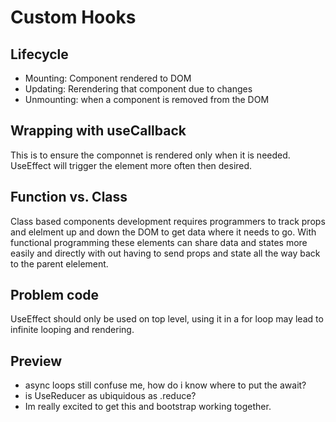 # Custom Hooks

## Lifecycle
  - Mounting: Component rendered to DOM
  - Updating: Rerendering that component due to changes
  - Unmounting: when a component is removed from the DOM

## Wrapping with useCallback

This is to ensure the componnet is rendered only when it is needed. UseEffect will trigger the element more often then desired.

## Function vs. Class

Class based components  development requires programmers to track props and elelment up and down the DOM to get data where it needs to go. With functional programming these elements can share data and states more easily and directly with out having to send props and state all the way back to the parent elelement.

## Problem code

UseEffect should only be used on top level, using it in a for loop may lead to infinite looping and rendering. 

## Preview
- async loops still confuse me, how do i know where to put the await?
- is UseReducer as ubiquidous as .reduce?
- Im really excited to get this and bootstrap working together.